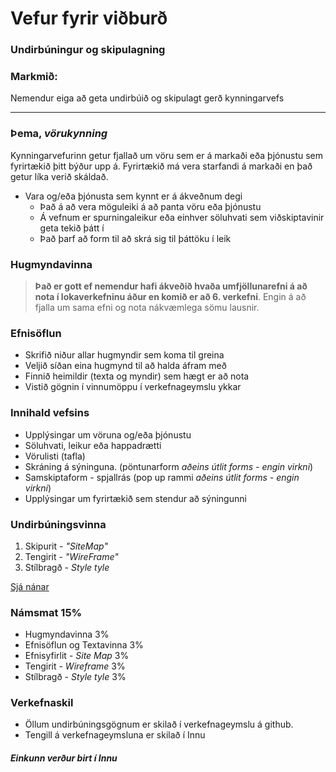 # Vefur fyrir viðburð

### Undirbúningur og skipulagning

### Markmið:

Nemendur eiga að geta undirbúið og skipulagt gerð kynningarvefs

---

### Þema, _vörukynning_ 

Kynningarvefurinn getur fjallað um vöru sem er á markaði eða þjónustu sem fyrirtækið þitt býður upp á. Fyrirtækið má vera starfandi á markaði en það getur líka verið skáldað. 

* Vara og/eða þjónusta sem kynnt er á ákveðnum degi 
  * Það á að vera möguleiki á að panta vöru eða þjónustu
  * Á vefnum er spurningaleikur eða einhver söluhvati sem viðskiptavinir geta tekið þátt í
  * Það þarf að form til að skrá sig til þáttöku í leik

### Hugmyndavinna

> **Það er gott ef nemendur hafi ákveðið hvaða umfjöllunarefni á að nota í lokaverkefninu áður en komið er að 6. verkefni**. Engin á að fjalla um sama efni og nota nákvæmlega sömu lausnir. 

### Efnisöflun

* Skrifið niður allar hugmyndir sem koma til greina
* Veljið síðan eina hugmynd til að halda áfram með 
* Finnið heimildir (texta og myndir) sem hægt er að nota
* Vistið gögnin í vinnumöppu í verkefnageymslu ykkar

### Innihald vefsins

* Upplýsingar um vöruna og/eða þjónustu
* Söluhvati, leikur eða happadrætti
* Vörulisti (tafla) 
* Skráning á sýninguna. (pöntunarform _aðeins útlit forms - engin virkni_)
* Samskiptaform - spjallrás (pop up rammi _aðeins útlit forms - engin virkni_)
* Upplýsingar um fyrirtækið sem stendur að sýningunni

### Undirbúningsvinna

1. Skipurit - _"SiteMap"_
1. Tengirit - _"WireFrame"_
1. Stílbragð - _Style tyle_

[Sjá nánar](Námsefni-6/README.md)

### Námsmat 15% 

* Hugmyndavinna 3%
* Efnisöflun og Textavinna 3%
* Efnisyfirlit - _Site Map_ 3%
* Tengirit - _Wireframe_     3%
* Stílbragð - _Style tyle_  3%

### Verkefnaskil

- Öllum undirbúningsgögnum er skilað í verkefnageymslu á github. 
- Tengill á verkefnageymsluna er skilað í Innu

#### _Einkunn verður birt í Innu_

